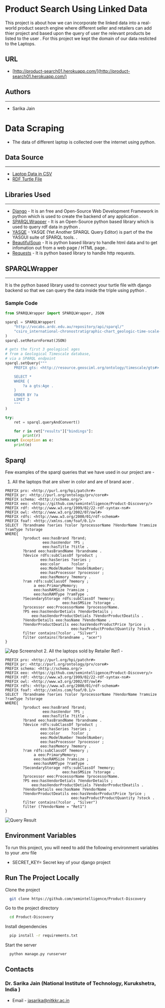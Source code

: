 # Product Search Using Linked Data 
This project is about how we can incorporate the linked data into a real-world product search engine where different seller and retailers can add thier project and based upon the query of user the relevant products be listed to the user . For this project we kept the domain of our data resticted to the Laptops.
## URL

* [http://product-search01.herokuapp.com/](http://product-search01.herokuapp.com/)
## Authors
***
* Sarika Jain 
# Data Scraping 
* The data of different laptop is collected over the internet using python.

## Data Source
***
*   [Laptop Data in CSV](https://drive.google.com/file/d/15bIXQGbJI5jvPqVc7StRdGvp-CQKa7yr/view?usp=sharing)
*   [RDF Turtle File](https://drive.google.com/file/d/1TyFVWbXpMe1yfpb0htKaamnQb3TySWFY/view?usp=sharing)

##  Libraries Used
****
* [Django](https://www.djangoproject.com/) - It is an free and Open-Source Web Development Framework in python which is used to create the backend of any application .
* [SPARQLWrapper](https://libraries.io/pypi/SPARQLWrapper) - It is an Open-Source python based library which is  used to query rdf data in python .
* [YASQE](https://github.com/pkleef/YASGUI.YASQE) - YASQE (Yet Another SPARQL Query Editor) is part of the the YASGUI suite of SPARQL tools. .
* [BeautifulSoup](https://beautiful-soup-4.readthedocs.io/en/latest/) - It is python based library to handle html data and to get infomation out from a web page / HTML page..
* [Requests](https://pypi.org/project/requests/) - It is python based library to handle http requests.

## SPARQLWrapper
****
It is the python based library used to connect your turtle file with django backend so that we can query the data inside the triple using python .

### Sample Code
```python 
from SPARQLWrapper import SPARQLWrapper, JSON

sparql = SPARQLWrapper(
    "http://vocabs.ardc.edu.au/repository/api/sparql/"
    "csiro_international-chronostratigraphic-chart_geologic-time-scale-2020"
)
sparql.setReturnFormat(JSON)

# gets the first 3 geological ages
# from a Geological Timescale database,
# via a SPARQL endpoint
sparql.setQuery("""
    PREFIX gts: <http://resource.geosciml.org/ontology/timescale/gts#>

    SELECT *
    WHERE {
        ?a a gts:Age .
    }
    ORDER BY ?a
    LIMIT 3
    """
)

try:
    ret = sparql.queryAndConvert()

    for r in ret["results"]["bindings"]:
        print(r)
except Exception as e:
    print(e)

```




## Sparql 
Few examples of the sparql queries that we have used in our project are - 
1. All the laptops that are silver in color and are of brand acer .
```
PREFIX pro: <http://purl.org/hpi/patchr#>
PREFIX pr: <http://purl.org/ontology/prv/core#>
PREFIX schema: <http://schema.org/>
PREFIX eeo: <https://github.com/semintelligence/Product-Discovery/>
PREFIX rdf: <http://www.w3.org/1999/02/22-rdf-syntax-ns#>
PREFIX owl: <http://www.w3.org/2002/07/owl#>
PREFIX rdfs: <http://www.w3.org/2000/01/rdf-schema#>
PREFIX foaf: <http://xmlns.com/foaf/0.1/>
SELECT  ?brandname ?series ?color ?processorName ?VendorName ?ramsize ?ramType ?storage
WHERE{    
        ?product eeo:hasBrand ?brand;
                 eeo:hasVendor ?PS ; 
                 eeo:hasTitle ?title .
        ?brand eeo:hasBrandName ?brandname .
        ?device rdfs:subClassOf ?product ;
                eeo:hasSeries ?series ;
                eeo:color     ?color ;
                eeo:ModelNumber ?modelNumber;
                eeo:hasProcessor ?processor ;
                eeo:hasMemory ?memory .
        ?ram rdfs:subClassOf ?memory ;
             a eeo:PrimaryMemory;
             eeo:hasRAMSize ?ramsize ;
             eeo:hasRAMType ?ramType .
        ?SecondaryStorage rdfs:subClassOf ?memory;
                          eeo:hasSMSize ?storage .
        ?processor eeo:ProcessorName ?processorName.
        ?PS eeo:hasVendorDetials ?VendorDetails ;
            eeo:hasVendorProductDetials ?VendorProductDeatils .
        ?VendorDetails eeo:hasName ?VendorName .
        ?VendorProductDeatils eeo:hasVendorProductPrice ?price ;
                           	  eeo:hasProductProductQuantity ?stock .
  		filter contains(?color , "Silver")
		filter contains(?brandname , "acer")  			
}
```
![App Screenshot](https://i.imgur.com/z8cx5qY.png)
2. All the laptops sold by Retailer Ret1 - 
```
PREFIX pro: <http://purl.org/hpi/patchr#>
PREFIX pr: <http://purl.org/ontology/prv/core#>
PREFIX schema: <http://schema.org/>
PREFIX eeo: <https://github.com/semintelligence/Product-Discovery/>
PREFIX rdf: <http://www.w3.org/1999/02/22-rdf-syntax-ns#>
PREFIX owl: <http://www.w3.org/2002/07/owl#>
PREFIX rdfs: <http://www.w3.org/2000/01/rdf-schema#>
PREFIX foaf: <http://xmlns.com/foaf/0.1/>
SELECT  ?brandname ?series ?color ?processorName ?VendorName ?ramsize ?ramType ?storage
WHERE{    
        ?product eeo:hasBrand ?brand;
                 eeo:hasVendor ?PS ; 
                 eeo:hasTitle ?title .
        ?brand eeo:hasBrandName ?brandname .
        ?device rdfs:subClassOf ?product ;
                eeo:hasSeries ?series ;
                eeo:color     ?color ;
                eeo:ModelNumber ?modelNumber;
                eeo:hasProcessor ?processor ;
                eeo:hasMemory ?memory .
        ?ram rdfs:subClassOf ?memory ;
             a eeo:PrimaryMemory;
             eeo:hasRAMSize ?ramsize ;
             eeo:hasRAMType ?ramType .
        ?SecondaryStorage rdfs:subClassOf ?memory;
                          eeo:hasSMSize ?storage .
        ?processor eeo:ProcessorName ?processorName.
        ?PS eeo:hasVendorDetials ?VendorDetails ;
            eeo:hasVendorProductDetials ?VendorProductDeatils .
        ?VendorDetails eeo:hasName ?VendorName .
        ?VendorProductDeatils eeo:hasVendorProductPrice ?price ;
                           	  eeo:hasProductProductQuantity ?stock .
  		filter contains(?color , "Silver")
        filter (?VendorName = "Ret1")		
}
```
![Query Result ](https://i.imgur.com/7qTdg4M.png)
## Environment Variables
To run this project, you will need to add the following environment variables to your .env file
- SECRET_KEY= Secret key of your django project


## Run The Project Locally 
Clone the project

```bash
  git clone https://github.com/semintelligence/Product-Discovery
```

Go to the project directory

```bash
  cd Product-Discovery
```

Install dependencies

```bash
  pip install -r requirements.txt
```

Start the server

```bash
  python manage.py runserver
```

## Contacts
### Dr. Sarika Jain  (National Institute of Technology, Kurukshetra, India ) 
-  Email - jasarika@nitkkr.ac.in

